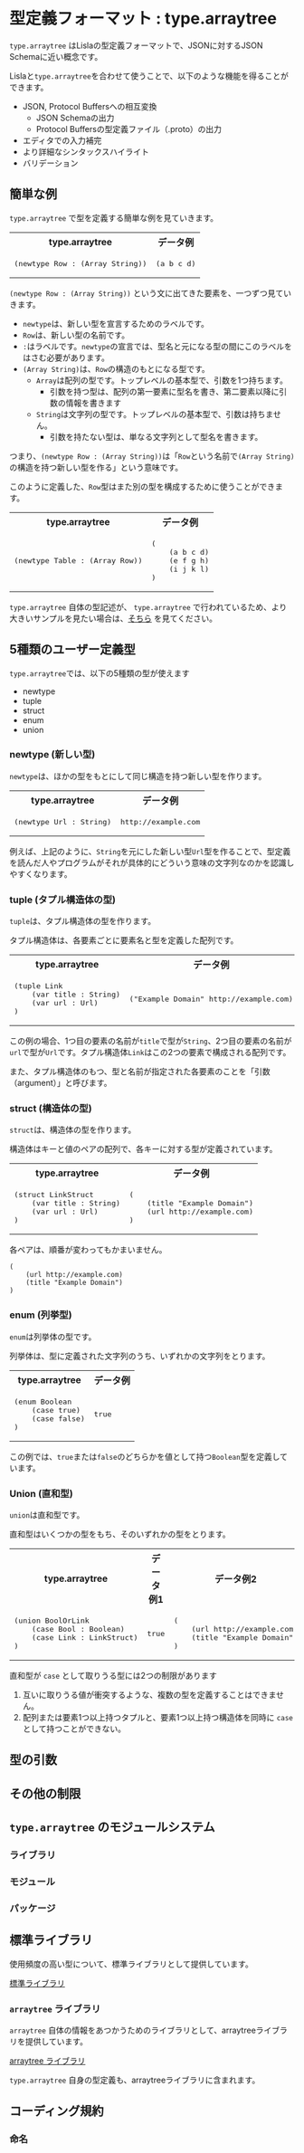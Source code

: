 # 型定義フォーマット : type.arraytree

`type.arraytree` はLislaの型定義フォーマットで、JSONに対するJSON Schemaに近い概念です。

Lislaと`type.arraytree`を合わせて使うことで、以下のような機能を得ることができます。

* JSON, Protocol Buffersへの相互変換
    * JSON Schemaの出力
    * Protocol Buffersの型定義ファイル（.proto）の出力
* エディタでの入力補完
* より詳細なシンタックスハイライト
* バリデーション
<!--
    追加予定の機能
    * データのシリアライズ/逆シリアライズのコード生成(Rust) 
-->

## 簡単な例

`type.arraytree` で型を定義する簡単な例を見ていきます。

<table>
    <tr><th>type.arraytree</th><th>データ例</th></tr>
    <tr>
        <td>
<pre lang="arraytree">
(newtype Row : (Array String))
</pre>
        </td>
        <td>
<pre lang="arraytree">
(a b c d)
</pre>
        </td>
    </tr>
</table>

`(newtype Row : (Array String))` という文に出てきた要素を、一つずつ見ていきます。

* `newtype`は、新しい型を宣言するためのラベルです。
* `Row`は、新しい型の名前です。
* `:`はラベルです。`newtype`の宣言では、型名と元になる型の間にこのラベルをはさむ必要があります。
* `(Array String)`は、`Row`の構造のもとになる型です。
   * `Array`は配列の型です。トップレベルの基本型で、引数を1つ持ちます。
       * 引数を持つ型は、配列の第一要素に型名を書き、第二要素以降に引数の情報を書きます
   * `String`は文字列の型です。トップレベルの基本型で、引数は持ちません。
       * 引数を持たない型は、単なる文字列として型名を書きます。

つまり、`(newtype Row : (Array String))`は「`Row`という名前で`(Array String)`の構造を持つ新しい型を作る」という意味です。

このように定義した、`Row`型はまた別の型を構成するために使うことができます。

<table>
    <tr><th>type.arraytree</th><th>データ例</th></tr>
    <tr>
        <td>
<pre lang="arraytree">
(newtype Table : (Array Row))
</pre>
        </td>
        <td>
<pre lang="arraytree">
(
    (a b c d)
    (e f g h)
    (i j k l)
)
</pre>
        </td>
    </tr>
</table>

`type.arraytree` 自体の型記述が、 `type.arraytree` で行われているため、より大きいサンプルを見たい場合は、[そちら](../../../data/idl/lib/arraytree/type.type.arraytree) を見てください。

## 5種類のユーザー定義型

`type.arraytree`では、以下の5種類の型が使えます

* newtype
* tuple
* struct
* enum
* union

### newtype (新しい型)

`newtype`は、ほかの型をもとにして同じ構造を持つ新しい型を作ります。

<table>
    <tr><th>type.arraytree</th><th>データ例</th></tr>
    <tr>
        <td>
<pre lang="arraytree">
(newtype Url : String)
</pre>
        </td>
        <td>
<pre lang="arraytree">
http://example.com
</pre>
        </td>
    </tr>
</table>

例えば、上記のように、`String`を元にした新しい型`Url`型を作ることで、型定義を読んだ人やプログラムがそれが具体的にどういう意味の文字列なのかを認識しやすくなります。


### tuple (タプル構造体の型)

`tuple`は、タプル構造体の型を作ります。

タプル構造体は、各要素ごとに要素名と型を定義した配列です。

<table>
    <tr><th>type.arraytree</th><th>データ例</th></tr>
    <tr>
        <td>
<pre lang="arraytree">
(tuple Link
    (var title : String)
    (var url : Url)
)
</pre>
        </td>
        <td>
<pre lang="arraytree">
("Example Domain" http://example.com)
</pre>
        </td>
    </tr>
</table>

この例の場合、1つ目の要素の名前が`title`で型が`String`、2つ目の要素の名前が`url`で型が`Url`です。タプル構造体`Link`はこの2つの要素で構成される配列です。

また、タプル構造体のもつ、型と名前が指定された各要素のことを「引数（argument）」と呼びます。

### struct (構造体の型)

`struct`は、構造体の型を作ります。

構造体はキーと値のペアの配列で、各キーに対する型が定義されています。

<table>
    <tr><th>type.arraytree</th><th>データ例</th></tr>
    <tr>
        <td>
<pre lang="arraytree">
(struct LinkStruct
    (var title : String)
    (var url : Url)
)
</pre>
        </td>
        <td>
<pre lang="arraytree">
(
    (title "Example Domain")
    (url http://example.com)
)
</pre>
        </td>
    </tr>
</table>

各ペアは、順番が変わってもかまいません。

```
(
    (url http://example.com)
    (title "Example Domain")
)
```

### enum (列挙型)

`enum`は列挙体の型です。

列挙体は、型に定義された文字列のうち、いずれかの文字列をとります。

<table>
    <tr><th>type.arraytree</th><th>データ例</th></tr>
    <tr>
        <td>
<pre lang="arraytree">
(enum Boolean
    (case true)
    (case false)
)
</pre>
        </td>
        <td>
<pre lang="arraytree">
true
</pre>
        </td>
    </tr>
</table>

この例では、`true`または`false`のどちらかを値として持つ`Boolean`型を定義しています。

### Union (直和型)

`union`は直和型です。

直和型はいくつかの型をもち、そのいずれかの型をとります。

<table>
    <tr><th>type.arraytree</th><th>データ例1</th><th>データ例2</th></tr>
    <tr>
        <td>
<pre lang="arraytree">
(union BoolOrLink
    (case Bool : Boolean)
    (case Link : LinkStruct)
)
</pre>
        </td>
        <td>
<pre lang="arraytree">
true
</pre>
        </td>
        <td>
<pre lang="arraytree">
(
    (url http://example.com)
    (title "Example Domain")
)
</pre>
        </td>
    </tr>
</table>


直和型が `case` として取りうる型には2つの制限があります
1. 互いに取りうる値が衝突するような、複数の型を定義することはできません。
2. 配列または要素1つ以上持つタプルと、要素1つ以上持つ構造体を同時に `case` として持つことができない。



## 型の引数

## その他の制限

## `type.arraytree` のモジュールシステム

### ライブラリ

### モジュール

### パッケージ

## 標準ライブラリ

使用頻度の高い型について、標準ライブラリとして提供しています。

[標準ライブラリ](../../../data/idl/standard)

### `arraytree` ライブラリ

`arraytree` 自体の情報をあつかうためのライブラリとして、arraytreeライブラリを提供しています。

[arraytree ライブラリ](../../../data/idl/lib/arraytree/type.type.arraytree)

`type.arraytree` 自身の型定義も、arraytreeライブラリに含まれます。

## コーディング規約

### 命名
